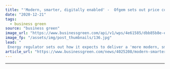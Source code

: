 ```yaml
---
title: "'Modern, smarter, digitally enabled' -  Ofgem sets out price control plan for local networks from 2023"
date: "2020-12-21"
tags: 
  - business green
source: "business green"
image_url: "https://www.businessgreen.com/api/v1/wps/4e61585/dbb85b8e-e2b3-45b8-808a-276785254b1b/11/power-grid-185x114.jpg"
image_fp: "/assets/img/post_thumbnails/136.jpg"
lead: "
 Energy regulator sets out how it expects to deliver a 'more modern, smarter, digitally enabled' grid that can support up to 11 million electric vehicles by 2030 and increased demand for heat pumps ..."
article_url: "https://www.businessgreen.com/news/4025208/modern-smarter-digitally-enabled-ofgem-sets-price-control-plan-local-networks-2023"
---
```


---
